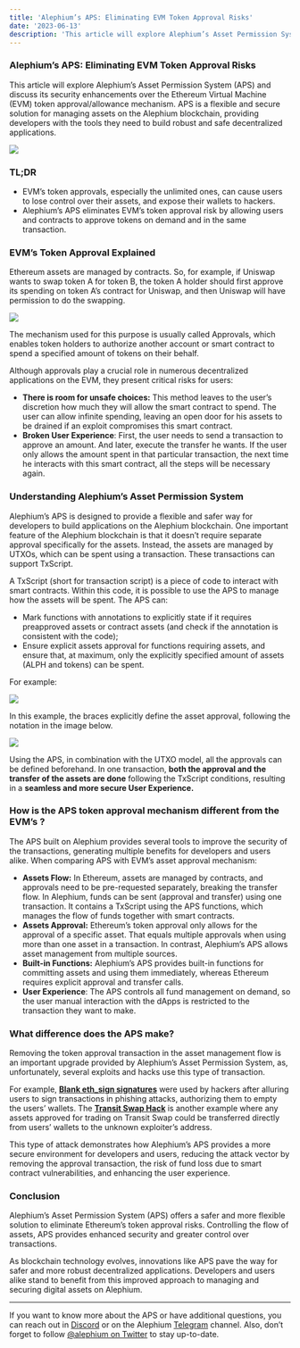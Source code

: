 ```yaml
---
title: 'Alephium’s APS: Eliminating EVM Token Approval Risks'
date: '2023-06-13'
description: 'This article will explore Alephium’s Asset Permission System (APS) and discuss its security enhancements over the Ethereum Virtual Machine…'
---
```


### Alephium’s APS: Eliminating EVM Token Approval Risks

This article will explore Alephium’s Asset Permission System (APS) and discuss its security enhancements over the Ethereum Virtual Machine (EVM) token approval/allowance mechanism. APS is a flexible and secure solution for managing assets on the Alephium blockchain, providing developers with the tools they need to build robust and safe decentralized applications.

![](https://cdn-images-1.medium.com/max/800/1*AS6p7OET45VdkVpOs4zRBA.png)

### TL;DR

- <span id="5a87">EVM’s token approvals, especially the unlimited ones, can cause users to lose control over their assets, and expose their wallets to hackers.</span>
- <span id="5fd6">Alephium’s APS eliminates EVM’s token approval risk by allowing users and contracts to approve tokens on demand and in the same transaction.</span>

### EVM’s Token Approval Explained

Ethereum assets are managed by contracts. So, for example, if Uniswap wants to swap token A for token B, the token A holder should first approve its spending on token A’s contract for Uniswap, and then Uniswap will have permission to do the swapping.

![](https://cdn-images-1.medium.com/max/800/1*9IVP2fWrT4BIW7wj9gPx9A.png)

The mechanism used for this purpose is usually called Approvals, which enables token holders to authorize another account or smart contract to spend a specified amount of tokens on their behalf.

Although approvals play a crucial role in numerous decentralized applications on the EVM, they present critical risks for users:

- <span id="b0b7">**There is room for unsafe choices:** This method leaves to the user’s discretion how much they will allow the smart contract to spend. The user can allow infinite spending, leaving an open door for his assets to be drained if an exploit compromises this smart contract.</span>
- <span id="a441">**Broken User Experience**: First, the user needs to send a transaction to approve an amount. And later, execute the transfer he wants. If the user only allows the amount spent in that particular transaction, the next time he interacts with this smart contract, all the steps will be necessary again.</span>

### Understanding Alephium’s Asset Permission System

Alephium’s APS is designed to provide a flexible and safer way for developers to build applications on the Alephium blockchain. One important feature of the Alephium blockchain is that it doesn’t require separate approval specifically for the assets. Instead, the assets are managed by UTXOs, which can be spent using a transaction. These transactions can support TxScript.

A TxScript (short for transaction script) is a piece of code to interact with smart contracts. Within this code, it is possible to use the APS to manage how the assets will be spent. The APS can:

- <span id="2ffb">Mark functions with annotations to explicitly state if it requires preapproved assets or contract assets (and check if the annotation is consistent with the code);</span>
- <span id="280d">Ensure explicit assets approval for functions requiring assets, and ensure that, at maximum, only the explicitly specified amount of assets (ALPH and tokens) can be spent.</span>

For example:

![](https://cdn-images-1.medium.com/max/800/1*mV2KCMA8_0_2DEbvDSAxIA.png)

In this example, the braces explicitly define the asset approval, following the notation in the image below.

![](https://cdn-images-1.medium.com/max/800/1*WCXhPHVbQ55OXPquxiXF9w.png)

Using the APS, in combination with the UTXO model, all the approvals can be defined beforehand. In one transaction, **both the approval and the transfer of the assets are done** following the TxScript conditions, resulting in a **seamless and more secure User Experience.**

### How is the APS token approval mechanism different from the EVM’s ?

The APS built on Alephium provides several tools to improve the security of the transactions, generating multiple benefits for developers and users alike. When comparing APS with EVM’s asset approval mechanism:

- <span id="e90c">**Assets Flow:** In Ethereum, assets are managed by contracts, and approvals need to be pre-requested separately, breaking the transfer flow. In Alephium, funds can be sent (approval and transfer) using one transaction. It contains a TxScript using the APS functions, which manages the flow of funds together with smart contracts.</span>
- <span id="521d">**Assets Approval:** Ethereum’s token approval only allows for the approval of a specific asset. That equals multiple approvals when using more than one asset in a transaction. In contrast, Alephium’s APS allows asset management from multiple sources.</span>
- <span id="8488">**Built-in Functions:** Alephium’s APS provides built-in functions for committing assets and using them immediately, whereas Ethereum requires explicit approval and transfer calls.</span>
- <span id="6887">**User Experience**: The APS controls all fund management on demand, so the user manual interaction with the dApps is restricted to the transaction they want to make.</span>

### What difference does the APS make?

Removing the token approval transaction in the asset management flow is an important upgrade provided by Alephium’s Asset Permission System, as, unfortunately, several exploits and hacks use this type of transaction.

For example, <a href="https://slowmist.medium.com/slow-mist-blank-check-eth-sign-phishing-analysis-741115bd0b1f" class="markup--anchor markup--p-anchor" data-href="https://slowmist.medium.com/slow-mist-blank-check-eth-sign-phishing-analysis-741115bd0b1f" rel="noopener" target="_blank"><strong>Blank eth_sign signatures</strong></a> were used by hackers after alluring users to sign transactions in phishing attacks, authorizing them to empty the users’ wallets. The <a href="https://rekt.news/transit-swap-rekt/" class="markup--anchor markup--p-anchor" data-href="https://rekt.news/transit-swap-rekt/" rel="noopener" target="_blank"><strong>Transit Swap Hack</strong></a> is another example where any assets approved for trading on Transit Swap could be transferred directly from users’ wallets to the unknown exploiter’s address.

This type of attack demonstrates how Alephium’s APS provides a more secure environment for developers and users, reducing the attack vector by removing the approval transaction, the risk of fund loss due to smart contract vulnerabilities, and enhancing the user experience.

### Conclusion

Alephium’s Asset Permission System (APS) offers a safer and more flexible solution to eliminate Ethereum’s token approval risks. Controlling the flow of assets, APS provides enhanced security and greater control over transactions.

As blockchain technology evolves, innovations like APS pave the way for safer and more robust decentralized applications. Developers and users alike stand to benefit from this improved approach to managing and securing digital assets on Alephium.

---

If you want to know more about the APS or have additional questions, you can reach out in <a href="https://alephium.org/discord/" class="markup--anchor markup--p-anchor" data-href="https://alephium.org/discord/" rel="noopener" target="_blank">Discord</a> or on the Alephium <a href="https://t.me/alephiumgroup" class="markup--anchor markup--p-anchor" data-href="https://t.me/alephiumgroup" rel="noopener" target="_blank">Telegram</a> channel. Also, don’t forget to follow <a href="https://twitter.com/alephium" class="markup--anchor markup--p-anchor" data-href="https://twitter.com/alephium" rel="noopener" target="_blank">@alephium on Twitter</a> to stay up-to-date.
